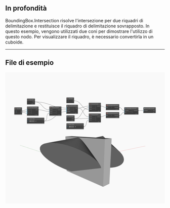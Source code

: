 ## In profondità
BoundingBox.Intersection risolve l'intersezione per due riquadri di delimitazione e restituisce il riquadro di delimitazione sovrapposto. In questo esempio, vengono utilizzati due coni per dimostrare l'utilizzo di questo nodo. Per visualizzare il riquadro, è necessario convertirla in un cuboide.
___
## File di esempio

![Intersection](./Autodesk.DesignScript.Geometry.BoundingBox.Intersection_img.jpg)

